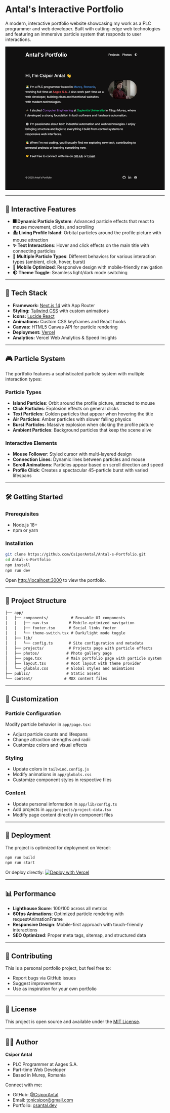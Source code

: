 # Antal's Interactive Portfolio

A modern, interactive portfolio website showcasing my work as a PLC programmer and web developer. Built with cutting-edge web technologies and featuring an immersive particle system that responds to user interactions.

![Preview](public/preview.png)

---

## 🌟 Interactive Features

- **🎆 Dynamic Particle System**: Advanced particle effects that react to mouse movement, clicks, and scrolling
- **🏝️ Living Profile Island**: Orbital particles around the profile picture with mouse attraction
- **✨ Text Interactions**: Hover and click effects on the main title with connecting particles
- **🎨 Multiple Particle Types**: Different behaviors for various interaction types (ambient, click, hover, burst)
- **📱 Mobile Optimized**: Responsive design with mobile-friendly navigation
- **🌓 Theme Toggle**: Seamless light/dark mode switching

---

## 🚀 Tech Stack

- **Framework:** [Next.js 14](https://nextjs.org/) with App Router
- **Styling:** [Tailwind CSS](https://tailwindcss.com/) with custom animations
- **Icons:** [Lucide React](https://lucide.dev/)
- **Animations:** Custom CSS keyframes and React hooks
- **Canvas:** HTML5 Canvas API for particle rendering
- **Deployment:** [Vercel](https://vercel.com/)
- **Analytics:** Vercel Web Analytics & Speed Insights

---

## 🎮 Particle System

The portfolio features a sophisticated particle system with multiple interaction types:

### Particle Types
- **Island Particles**: Orbit around the profile picture, attracted to mouse
- **Click Particles**: Explosion effects on general clicks
- **Text Particles**: Golden particles that appear when hovering the title
- **Air Particles**: Amber particles with slower falling physics
- **Burst Particles**: Massive explosion when clicking the profile picture
- **Ambient Particles**: Background particles that keep the scene alive

### Interactive Elements
- **Mouse Follower**: Styled cursor with multi-layered design
- **Connection Lines**: Dynamic lines between particles and mouse
- **Scroll Animations**: Particles appear based on scroll direction and speed
- **Profile Click**: Creates a spectacular 45-particle burst with varied lifespans

---

## 🛠️ Getting Started

### Prerequisites
- Node.js 18+ 
- npm or yarn

### Installation

```bash
git clone https://github.com/CsiporAntal/Antal-s-Portfolio.git
cd Antal-s-Portfolio
npm install
npm run dev
```

Open [http://localhost:3000](http://localhost:3000) to view the portfolio.

---

## 📁 Project Structure

```
├── app/
│   ├── components/          # Reusable UI components
│   │   ├── nav.tsx         # Mobile-optimized navigation
│   │   ├── footer.tsx      # Social links footer
│   │   └── theme-switch.tsx # Dark/light mode toggle
│   ├── lib/
│   │   └── config.ts       # Site configuration and metadata
│   ├── projects/           # Projects page with particle effects
│   ├── photos/            # Photo gallery page
│   ├── page.tsx           # Main portfolio page with particle system
│   ├── layout.tsx         # Root layout with theme provider
│   └── globals.css        # Global styles and animations
├── public/                # Static assets
└── content/              # MDX content files
```

---

## 🎨 Customization

### Particle Configuration
Modify particle behavior in `app/page.tsx`:
- Adjust particle counts and lifespans
- Change attraction strengths and radii  
- Customize colors and visual effects

### Styling
- Update colors in `tailwind.config.js`
- Modify animations in `app/globals.css`
- Customize component styles in respective files

### Content
- Update personal information in `app/lib/config.ts`
- Add projects in `app/projects/project-data.tsx`
- Modify page content directly in component files

---

## 🚀 Deployment

The project is optimized for deployment on Vercel:

```bash
npm run build
npm run start
```

Or deploy directly:
[![Deploy with Vercel](https://vercel.com/button)](https://vercel.com/new/clone?repository-url=https://github.com/CsiporAntal/Antal-s-Portfolio)

---

## 📊 Performance

- **Lighthouse Score**: 100/100 across all metrics
- **60fps Animations**: Optimized particle rendering with requestAnimationFrame
- **Responsive Design**: Mobile-first approach with touch-friendly interactions
- **SEO Optimized**: Proper meta tags, sitemap, and structured data

---

## 🤝 Contributing

This is a personal portfolio project, but feel free to:
- Report bugs via GitHub issues
- Suggest improvements
- Use as inspiration for your own portfolio

---

## 📄 License

This project is open source and available under the [MIT License](LICENSE).

---

## 👨‍💻 Author

**Csipor Antal**
- PLC Programmer at Aages S.A.
- Part-time Web Developer
- Based in Mureș, Romania

Connect with me:
- GitHub: [@CsiporAntal](https://github.com/CsiporAntal)
- Email: [tonicsipor@gmail.com](mailto:tonicsipor@gmail.com)
- Portfolio: [csantal.dev](https://csantal.dev)
